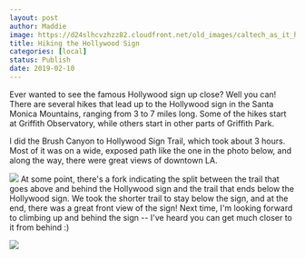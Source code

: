 ```yaml
---
layout: post
author: Maddie
image: https://d24slhcvzhzz82.cloudfront.net/old_images/caltech_as_it_happens/6a0105349b8251970b022ad3e13034200b.jpg
title: Hiking the Hollywood Sign
categories: [local]
status: Publish
date: 2019-02-10
---
```


Ever wanted to see the famous Hollywood sign up close? Well you can! There are several hikes that lead up to the Hollywood sign in the Santa Monica Mountains, ranging from 3 to 7 miles long. Some of the hikes start at Griffith Observatory, while others start in other parts of Griffith Park.

I did the Brush Canyon to Hollywood Sign Trail, which took about 3 hours. Most of it was on a wide, exposed path like the one in the photo below, and along the way, there were great views of downtown LA.


![](https://d24slhcvzhzz82.cloudfront.net/old_images/caltech_as_it_happens/6a0105349b8251970b0240a46a90e7200d.jpg)
At some point, there's a fork indicating the split between the trail that goes above and behind the Hollywood sign and the trail that ends below the Hollywood sign. We took the shorter trail to stay below the sign, and at the end, there was a great front view of the sign! Next time, I'm looking forward to climbing up and behind the sign -- I've heard you can get much closer to it from behind :)


![](https://d24slhcvzhzz82.cloudfront.net/old_images/caltech_as_it_happens/6a0105349b8251970b022ad3e1302c200b.jpg)
